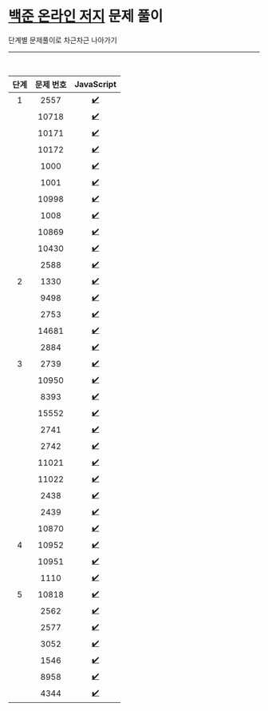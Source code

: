 # [백준 온라인 저지](https://www.acmicpc.net/) 문제 풀이
단계별 문제풀이로 차근차근 나아가기</br>

---------
</br>

| 단계 | 문제 번호 | JavaScript |
| :---: | :---: | :---: |
| 1 | 2557 | [✔️](https://github.com/mauv2sky/Baekjoon_Online_Judge/blob/main/2000~2999/2557/javascript.js) |
|  | 10718 | [✔️](https://github.com/mauv2sky/Baekjoon_Online_Judge/blob/main/10000~10999/10718/javascript.js) |
|  | 10171 | [✔️](https://github.com/mauv2sky/Baekjoon_Online_Judge/blob/main/10000~10999/10171/javascript.js) |
|  | 10172 | [✔️](https://github.com/mauv2sky/Baekjoon_Online_Judge/blob/main/10000~10999/10172/javascript.js) |
|  | 1000 | [✔️](https://github.com/mauv2sky/Baekjoon_Online_Judge/blob/main/1000~1999/1000/javascript.js) |
|  | 1001 | [✔️](https://github.com/mauv2sky/Baekjoon_Online_Judge/blob/main/1000~1999/1001/javascript.js) |
|  | 10998 | [✔️](https://github.com/mauv2sky/Baekjoon_Online_Judge/blob/main/10000~10999/10998/javascript.js) |
|  | 1008 | [✔️](https://github.com/mauv2sky/Baekjoon_Online_Judge/blob/main/1000~1999/1008/javascript.js) |
|  | 10869 | [✔️](https://github.com/mauv2sky/Baekjoon_Online_Judge/blob/main/10000~10999/10869/javascript.js) |
|  | 10430 | [✔️](https://github.com/mauv2sky/Baekjoon_Online_Judge/blob/main/10000~10999/10430/javascript.js) |
|  | 2588 | [✔️](https://github.com/mauv2sky/Baekjoon_Online_Judge/blob/main/2000~2999/2588/javascript.js) |
| 2 | 1330 | [✔️](https://github.com/mauv2sky/Baekjoon_Online_Judge/blob/main/1000~1999/1330/javascript.js) |
|  | 9498 | [✔️](https://github.com/mauv2sky/Baekjoon_Online_Judge/blob/main/9000~9999/9498/javascript.js) |
|  | 2753 | [✔️](https://github.com/mauv2sky/Baekjoon_Online_Judge/blob/main/2000~2999/2753/javascript.js) |
|  | 14681 | [✔️](https://github.com/mauv2sky/Baekjoon_Online_Judge/blob/main/14000~14999/14681/javascript.js) |
|  | 2884 | [✔️](https://github.com/mauv2sky/Baekjoon_Online_Judge/blob/main/2000~2999/2884/javascript.js) |
| 3 | 2739 | [✔️](https://github.com/mauv2sky/Baekjoon_Online_Judge/blob/main/2000~2999/2739/javascript.js) |
|  | 10950 | [✔️](https://github.com/mauv2sky/Baekjoon_Online_Judge/blob/main/10000~10999/10950/javascript.js) |
|  | 8393 | [✔️](https://github.com/mauv2sky/Baekjoon_Online_Judge/blob/main/8000~8999/8393/javascript.js) |
|  | 15552 | [✔️](https://github.com/mauv2sky/Baekjoon_Online_Judge/blob/main/15000~15999/15552/javascript.js) |
|  | 2741 | [✔️](https://github.com/mauv2sky/Baekjoon_Online_Judge/blob/main/2000~2999/2741/javascript.js) |
|  | 2742 | [✔️](https://github.com/mauv2sky/Baekjoon_Online_Judge/blob/main/2000~2999/2742/javascript.js) |
|  | 11021 | [✔️](https://github.com/mauv2sky/Baekjoon_Online_Judge/blob/main/11000~11999/11021/javascript.js) |
|  | 11022 | [✔️](https://github.com/mauv2sky/Baekjoon_Online_Judge/blob/main/11000~11999/11022/javascript.js) |
|  | 2438 | [✔️](https://github.com/mauv2sky/Baekjoon_Online_Judge/blob/main/2000~2999/2438/javascript.js) |
|  | 2439 | [✔️](https://github.com/mauv2sky/Baekjoon_Online_Judge/blob/main/2000~2999/2439/javascript.js) |
|  | 10870 | [✔️](https://github.com/mauv2sky/Baekjoon_Online_Judge/blob/main/10000~10999/10871/javascript.js) |
| 4 | 10952 | [✔️](https://github.com/mauv2sky/Baekjoon_Online_Judge/blob/main/10000~10999/10952/javascript.js) |
|  | 10951 | [✔️](https://github.com/mauv2sky/Baekjoon_Online_Judge/blob/main/10000~10999/10951/javascript.js) |
|  | 1110 | [✔️](https://github.com/mauv2sky/Baekjoon_Online_Judge/blob/main/1000~1999/1110/javascript.js) |
| 5 | 10818 | [✔️](https://github.com/mauv2sky/Baekjoon_Online_Judge/blob/main/10000~10999/10818/javascript.js) |
|  | 2562 | [✔️](https://github.com/mauv2sky/Baekjoon_Online_Judge/blob/main/2000~2999/2562/javascript.js) |
|  | 2577 | [✔️](https://github.com/mauv2sky/Baekjoon_Online_Judge/blob/main/2000~2999/2577/javascript.js) |
|  | 3052 | [✔️](https://github.com/mauv2sky/Baekjoon_Online_Judge/blob/main/3000~3999/3052/javascript.js) |
|  | 1546 | [✔️](https://github.com/mauv2sky/Baekjoon_Online_Judge/blob/main/1000~1999/1546/javascript.js) |
|  | 8958 | [✔️](https://github.com/mauv2sky/Baekjoon_Online_Judge/blob/main/8000~8999/8958/javascript.js) |
|  | 4344 | [✔️](https://github.com/mauv2sky/Baekjoon_Online_Judge/blob/main/4000~4999/4344/javascript.js) |
